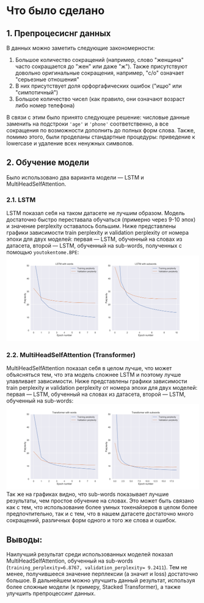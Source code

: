 # Что было сделано
## 1. Препроцесиснг данных
В данных можно заметить следующие закономерности:
1. Большое количество сокращений (например, слово "женщина" часто сокращается до "жен" или даже "ж"). Также присутствуют довольно оригинальные сокращения, например, "с/о" означает "серьезные отношения"
2. В них присутствует доля орфоргафических ошибок ("ищю" или "симпотичный")
3. Большое количество чисел (как правило, они означают возраст либо номер телефона)

В связи с этим было принято следующее решение: числовые данные заменить на подстроки `'age'` и `'phone'` соответственно, а все сокращения по возможности дополнить до полных форм слова. Также, помимо этого, были проделаны стандартные процедуры: приведение к lowercase и удаление всех ненужных символов.

## 2. Обучение модели
Было использовано два варианта модели — LSTM и MultiHeadSelfAttention.

### 2.1. LSTM
LSTM показал себя на таком датасете не лучшим образом. Модель достаточно быстро переставала обучаться (примерно через 9-10 эпох) 
и значение perplexity оставалось большим. Ниже представлены графики зависимости train perplexity и validation perplexity от номера эпохи для двух моделей:
первая — LSTM, обученный на словах из датасета, второй — LSTM, обученный на sub-words, полученных с помощью `youtokentome.BPE`:
![img](img/lstm.png)
 
 ### 2.2. MultiHeadSelfAttention (Transformer)
 MultiHeadSelfAttention показал себя в целом лучше, что может объясняться тем, 
 что эта модель сложнее LSTM и поэтому лучше улавливает зависимости. Ниже представлены графики зависимости train perplexity и validation perplexity от номера эпохи для двух моделей:
первая — LSTM, обученный на словах из датасета, второй — LSTM, обученный на sub-words:
![img](img/transformer.png)
Так же на графиках видно, что sub-words показывает лучшие результаты, чем простое обучение на словах.
Это может быть связано как с тем, что использование более умных токенайзеров в целом более предпочтительно, так и с тем, что
в нашем датасете достаточно много сокращений, различных форм одного и того же слова и ошибок.

## Выводы:
Наилучший результат среди использованных моделей показал MultiHeadSelfAttention, обученный на sub-words
(`training_perplexity=6.8767, validation_perplexity= 9.2411`). Тем не менее, получившееся значение перплексии (а значит и loss) достаточно большое.
В дальнейшем можно улучшить данный результат, используя более сложные модели (к примеру, Stacked Transformer), а также улучшить препроцессинг данных.